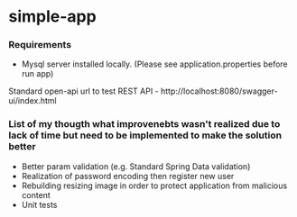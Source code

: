 # simple-app

### Requirements
- Mysql server installed locally. (Please see application.properties before run app)

Standard open-api url to test REST API - http://localhost:8080/swagger-ui/index.html

### List of my thougth what improvenebts wasn't realized due to lack of time but need to be implemented to make the solution better
- Better param validation (e.g. Standard Spring Data validation)
- Realization of password encoding then register new user
- Rebuilding resizing image in order to protect application from malicious content
- Unit tests
